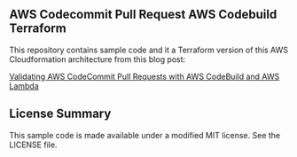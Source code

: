 ## AWS Codecommit Pull Request AWS Codebuild Terraform

This repository contains sample code and it a Terraform version of this AWS Cloudformation architecture from this blog post:

[Validating AWS CodeCommit Pull Requests with AWS CodeBuild and AWS Lambda](https://aws.amazon.com/blogs/devops/validating-aws-codecommit-pull-requests-with-aws-codebuild-and-aws-lambda/)

## License Summary

This sample code is made available under a modified MIT license. See the LICENSE file.
